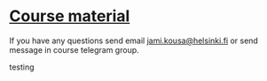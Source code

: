 # [Course material](https://docker-hy.github.io)

If you have any questions send email jami.kousa@helsinki.fi or send message in course telegram group.

testing
